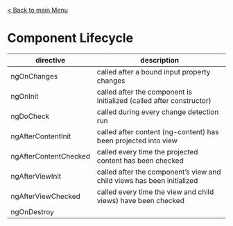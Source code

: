 [< Back to main Menu](https://github.com/gsoulie/Mobile-App-Development/blob/master/angular-sheet.md)    

# Component Lifecycle    

| directive | description  |
| --- | --- |
| ngOnChanges | called after a bound input property changes |
| ngOnInit | called after the component is initialized (called after constructor) |
| ngDoCheck | called during every change detection run |
| ngAfterContentInit | called after content (ng-content) has been projected into view |
| ngAfterContentChecked | called every time the projected content has been checked |
| ngAfterViewInit | called after the component’s view and child views has been initialized |
| ngAfterViewChecked | called every time the view and child views) have been checked |
| ngOnDestroy | |
